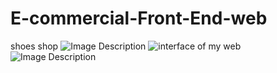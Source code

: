 # E-commercial-Front-End-web
shoes shop
![Image Description](readme-images\image.png)
<img src="readme-images\image.png" alt="interface of my web">
![Image Description](C:\Users\HP\Desktop\choose\footcap-master\readme-images)
